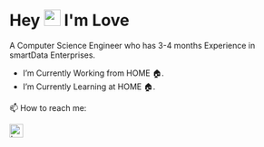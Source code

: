 # Hey <img src="https://github.com/piyushP7pravin/piyushP7pravin/blob/master/Hi.gif" width="29px">  I'm Love

A Computer Science Engineer who has 3-4 months Experience in smartData Enterprises.

-  I’m Currently Working from HOME 🏠.
-  I’m Currently Learning at HOME 🏠.

 📫 How to reach me: 
 
 <a href="https://www.linkedin.com/in/love-tyagi-b4a487150/">
   <img align="left" alt="Love Tyagi | Linkedin" width="24px" src="https://github.com/lovetyagi-17/lovetyagi-17/Linkedin.svg" />
  </a>
  <a href="mailto:ltyagi58@gmail.com@gmail.com">
 
 

